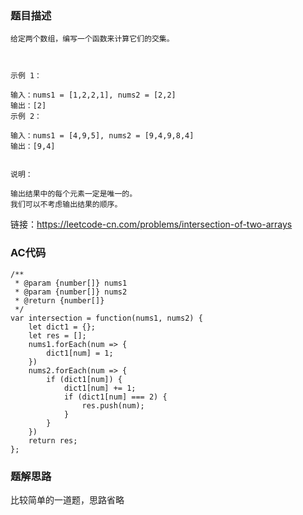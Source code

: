 ### 题目描述
```
给定两个数组，编写一个函数来计算它们的交集。

 

示例 1：

输入：nums1 = [1,2,2,1], nums2 = [2,2]
输出：[2]
示例 2：

输入：nums1 = [4,9,5], nums2 = [9,4,9,8,4]
输出：[9,4]
 

说明：

输出结果中的每个元素一定是唯一的。
我们可以不考虑输出结果的顺序。

```
链接：https://leetcode-cn.com/problems/intersection-of-two-arrays

### AC代码
```
/**
 * @param {number[]} nums1
 * @param {number[]} nums2
 * @return {number[]}
 */
var intersection = function(nums1, nums2) {
    let dict1 = {};
    let res = [];
    nums1.forEach(num => {
        dict1[num] = 1;
    })
    nums2.forEach(num => {
        if (dict1[num]) {
            dict1[num] += 1;
            if (dict1[num] === 2) {
                res.push(num);
            }
        }
    })
    return res;
};
```

### 题解思路
比较简单的一道题，思路省略
